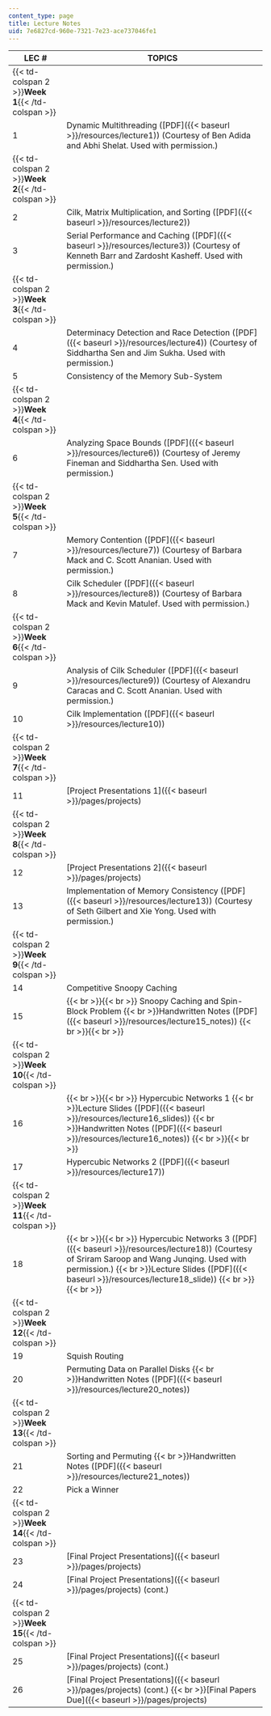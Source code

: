 ```yaml
---
content_type: page
title: Lecture Notes
uid: 7e6827cd-960e-7321-7e23-ace737046fe1
---
```


| LEC # | TOPICS |
| --- | --- |
| {{< td-colspan 2 >}}**Week 1**{{< /td-colspan >}} ||
| 1 | Dynamic Multithreading ([PDF]({{< baseurl >}}/resources/lecture1)) (Courtesy of Ben Adida and Abhi Shelat. Used with permission.) |
| {{< td-colspan 2 >}}**Week 2**{{< /td-colspan >}} ||
| 2 | Cilk, Matrix Multiplication, and Sorting ([PDF]({{< baseurl >}}/resources/lecture2)) |
| 3 | Serial Performance and Caching ([PDF]({{< baseurl >}}/resources/lecture3)) (Courtesy of Kenneth Barr and Zardosht Kasheff. Used with permission.) |
| {{< td-colspan 2 >}}**Week 3**{{< /td-colspan >}} ||
| 4 | Determinacy Detection and Race Detection ([PDF]({{< baseurl >}}/resources/lecture4)) (Courtesy of Siddhartha Sen and Jim Sukha. Used with permission.) |
| 5 | Consistency of the Memory Sub-System |
| {{< td-colspan 2 >}}**Week 4**{{< /td-colspan >}} ||
| 6 | Analyzing Space Bounds ([PDF]({{< baseurl >}}/resources/lecture6)) (Courtesy of Jeremy Fineman and Siddhartha Sen. Used with permission.) |
| {{< td-colspan 2 >}}**Week 5**{{< /td-colspan >}} ||
| 7 | Memory Contention ([PDF]({{< baseurl >}}/resources/lecture7)) (Courtesy of Barbara Mack and C. Scott Ananian. Used with permission.) |
| 8 | Cilk Scheduler ([PDF]({{< baseurl >}}/resources/lecture8)) (Courtesy of Barbara Mack and Kevin Matulef. Used with permission.) |
| {{< td-colspan 2 >}}**Week 6**{{< /td-colspan >}} ||
| 9 | Analysis of Cilk Scheduler ([PDF]({{< baseurl >}}/resources/lecture9)) (Courtesy of Alexandru Caracas and C. Scott Ananian. Used with permission.) |
| 10 | Cilk Implementation ([PDF]({{< baseurl >}}/resources/lecture10)) |
| {{< td-colspan 2 >}}**Week 7**{{< /td-colspan >}} ||
| 11 | [Project Presentations 1]({{< baseurl >}}/pages/projects) |
| {{< td-colspan 2 >}}**Week 8**{{< /td-colspan >}} ||
| 12 | [Project Presentations 2]({{< baseurl >}}/pages/projects) |
| 13 | Implementation of Memory Consistency ([PDF]({{< baseurl >}}/resources/lecture13)) (Courtesy of Seth Gilbert and Xie Yong. Used with permission.) |
| {{< td-colspan 2 >}}**Week 9**{{< /td-colspan >}} ||
| 14 | Competitive Snoopy Caching |
| 15 |  {{< br >}}{{< br >}} Snoopy Caching and Spin-Block Problem  {{< br >}}Handwritten Notes ([PDF]({{< baseurl >}}/resources/lecture15_notes)) {{< br >}}{{< br >}}  |
| {{< td-colspan 2 >}}**Week 10**{{< /td-colspan >}} ||
| 16 |  {{< br >}}{{< br >}} Hypercubic Networks 1  {{< br >}}Lecture Slides ([PDF]({{< baseurl >}}/resources/lecture16_slides))  {{< br >}}Handwritten Notes ([PDF]({{< baseurl >}}/resources/lecture16_notes)) {{< br >}}{{< br >}}  |
| 17 | Hypercubic Networks 2 ([PDF]({{< baseurl >}}/resources/lecture17)) |
| {{< td-colspan 2 >}}**Week 11**{{< /td-colspan >}} ||
| 18 |  {{< br >}}{{< br >}} Hypercubic Networks 3 ([PDF]({{< baseurl >}}/resources/lecture18)) (Courtesy of Sriram Saroop and Wang Junqing. Used with permission.)  {{< br >}}Lecture Slides ([PDF]({{< baseurl >}}/resources/lecture18_slide)) {{< br >}}{{< br >}}  |
| {{< td-colspan 2 >}}**Week 12**{{< /td-colspan >}} ||
| 19 | Squish Routing |
| 20 | Permuting Data on Parallel Disks  {{< br >}}Handwritten Notes ([PDF]({{< baseurl >}}/resources/lecture20_notes)) |
| {{< td-colspan 2 >}}**Week 13**{{< /td-colspan >}} ||
| 21 | Sorting and Permuting  {{< br >}}Handwritten Notes ([PDF]({{< baseurl >}}/resources/lecture21_notes)) |
| 22 | Pick a Winner |
| {{< td-colspan 2 >}}**Week 14**{{< /td-colspan >}} ||
| 23 | [Final Project Presentations]({{< baseurl >}}/pages/projects) |
| 24 | [Final Project Presentations]({{< baseurl >}}/pages/projects) (cont.) |
| {{< td-colspan 2 >}}**Week 15**{{< /td-colspan >}} ||
| 25 | [Final Project Presentations]({{< baseurl >}}/pages/projects) (cont.) |
| 26 | [Final Project Presentations]({{< baseurl >}}/pages/projects) (cont.)  {{< br >}}[Final Papers Due]({{< baseurl >}}/pages/projects)